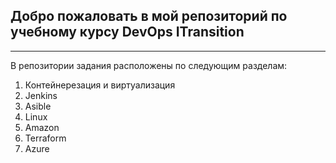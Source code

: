 ## Добро пожаловать в мой репозиторий по учебному курсу DevOps ITransition

***

В репозитории задания расположены по следующим разделам:
1. Контейнерезация и виртуализация
2. Jenkins
3. Asible
4. Linux
5. Amazon
6. Terraform
7. Azure

